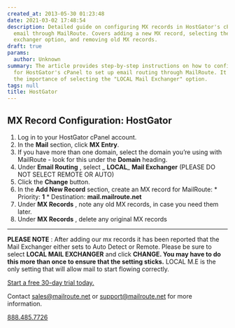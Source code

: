 ```yaml
---
created_at: 2013-05-30 01:23:48
date: 2021-03-02 17:48:54
description: Detailed guide on configuring MX records in HostGator's cPanel for routing
  email through MailRoute. Covers adding a new MX record, selecting the correct mail
  exchanger option, and removing old MX records.
draft: true
params:
  author: Unknown
summary: The article provides step-by-step instructions on how to configure MX records
  for HostGator's cPanel to set up email routing through MailRoute. It highlights
  the importance of selecting the "LOCAL Mail Exchanger" option.
tags: null
title: HostGator
---
```



## MX Record Configuration: HostGator

  1. Log in to your HostGator cPanel account.
  2. In the **Mail** section, click **MX Entry**.
  3. If you have more than one domain, select the domain you’re using with MailRoute - look for this under the **Domain** heading.
  4. Under **Email Routing** , select _ **LOCAL**_ **Mail Exchanger** (PLEASE DO NOT SELECT REMOTE OR AUTO)
  5. Click the **Change** button.
  6. In the **Add New Record** section, create an MX record for MailRoute: 
    * Priority: **1**
    * Destination: **mail.mailroute.net**
  7. Under **MX Records** , note any old MX records, in case you need them later.
  8. Under **MX Records** , delete any original MX records

_________

**PLEASE NOTE** : After adding our mx records it has been reported that the
Mail Exchanger either sets to Auto Detect or Remote. Please be sure to select
**LOCAL MAIL EXCHANGER** and click **CHANGE. You may have to do this more than
once to ensure that the setting sticks.** LOCAL M.E is the only setting that
will allow mail to start flowing correctly.

[Start a free 30-day trial today.](http://mailroute.net/signup.html)

Contact [sales@mailroute.net](mailto:sales@mailroute.net) or
[support@mailroute.net](mailto:support@mailroute.net) for more information.

[888.485.7726](tel:888.485.7726)


